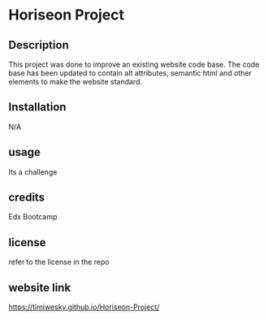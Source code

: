 # Horiseon Project

## Description 

This project was done to improve an existing website code base. The code base has been updated to contain alt attributes, semantic html and other elements to make the website standard.

## Installation 

N/A

## usage 

Its a challenge

## credits

Edx Bootcamp

## license 

refer to the license in the repo 

## website link 

https://timiwesky.github.io/Horiseon-Project/